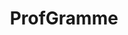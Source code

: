 ---
layout: post
title: ProfGramme
description: >-
  Profgramme est un logiciel permettant de créer facilement sa progression depuis une liste d'éléments (par exemple tirée d'un programme officiel).
image: >-
  https://user-images.githubusercontent.com/53106394/61581282-8f1d3200-ab1c-11e9-94da-4fe9101953ef.gif
category: Outil en ligne
tags:
  - welcome
  - blog
---